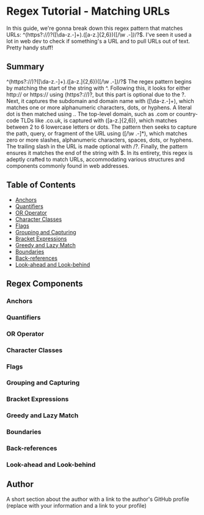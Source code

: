 # Regex Tutorial - Matching URLs

In this guide, we're gonna break down this regex pattern that matches URLs: ^(https?:\/\/)?([\da-z\.-]+)\.([a-z\.]{2,6})([\/\w \.-]*)*\/?$. I've seen it used a lot in web dev to check if something's a URL and to pull URLs out of text. Pretty handy stuff!

## Summary
^(https?:\/\/)?([\da-z\.-]+)\.([a-z\.]{2,6})([\/\w \.-]*)*\/?$
The regex pattern begins by matching the start of the string with ^. Following this, it looks for either http:// or https:// using (https?:\/\/)?, but this part is optional due to the ?. Next, it captures the subdomain and domain name with ([\da-z\.-]+), which matches one or more alphanumeric characters, dots, or hyphens. A literal dot is then matched using \.. The top-level domain, such as .com or country-code TLDs like .co.uk, is captured with ([a-z\.]{2,6}), which matches between 2 to 6 lowercase letters or dots. The pattern then seeks to capture the path, query, or fragment of the URL using ([\/\w \.-]*), which matches zero or more slashes, alphanumeric characters, spaces, dots, or hyphens. The trailing slash in the URL is made optional with \/?. Finally, the pattern ensures it matches the end of the string with $. In its entirety, this regex is adeptly crafted to match URLs, accommodating various structures and components commonly found in web addresses.

## Table of Contents

- [Anchors](#anchors)
- [Quantifiers](#quantifiers)
- [OR Operator](#or-operator)
- [Character Classes](#character-classes)
- [Flags](#flags)
- [Grouping and Capturing](#grouping-and-capturing)
- [Bracket Expressions](#bracket-expressions)
- [Greedy and Lazy Match](#greedy-and-lazy-match)
- [Boundaries](#boundaries)
- [Back-references](#back-references)
- [Look-ahead and Look-behind](#look-ahead-and-look-behind)

## Regex Components

### Anchors

### Quantifiers

### OR Operator

### Character Classes

### Flags

### Grouping and Capturing

### Bracket Expressions

### Greedy and Lazy Match

### Boundaries

### Back-references

### Look-ahead and Look-behind

## Author

A short section about the author with a link to the author's GitHub profile (replace with your information and a link to your profile)